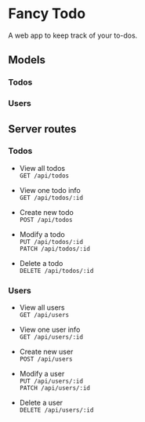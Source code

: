 # Fancy Todo

A web app to keep track of your to-dos.

## Models

### Todos


### Users



## Server routes

### Todos

- View all todos<br>
    `GET /api/todos`

- View one todo info<br>
    `GET /api/todos/:id`

- Create new todo<br>
    `POST /api/todos`

- Modify a todo<br>
    `PUT /api/todos/:id`<br>
    `PATCH /api/todos/:id`<br>

- Delete a todo<br>
    `DELETE /api/todos/:id`

### Users

- View all users<br>
    `GET /api/users`

- View one user info<br>
    `GET /api/users/:id`

- Create new user<br>
    `POST /api/users`

- Modify a user<br>
    `PUT /api/users/:id`<br>
    `PATCH /api/users/:id`<br>

- Delete a user<br>
    `DELETE /api/users/:id`